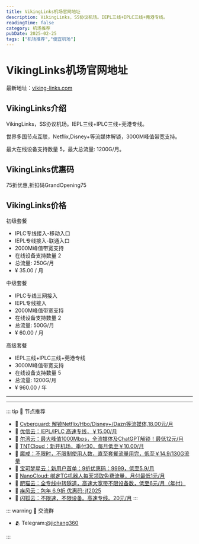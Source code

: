 ```yaml
---
title: VikingLinks机场官网地址
description: VikingLinks，SS协议机场。IEPL三线+IPLC三线+莞港专线。
readingTime: false
category: 机场推荐
pubDate: 2025-02-25
tags: ["机场推荐","便宜机场"]
---
```


# VikingLinks机场官网地址

最新地址：[viking-links.com](https://a.suola.link/youxinyun)

## VikingLinks介绍

VikingLinks，SS协议机场。IEPL三线+IPLC三线+莞港专线。

世界多国节点互联，Netflix,Disney+等流媒体解锁，3000M峰值带宽支持。

最大在线设备支持数量 5，最大总流量: 1200G/月。

## VikingLinks优惠码

75折优惠,折扣码GrandOpening75

## VikingLinks价格

初级套餐

* IPLC专线接入-移动入口
* IEPL专线接入-联通入口
* 2000M峰值带宽支持
* 在线设备支持数量 2
* 总流量: 250G/月
* ¥ 35.00 / 月

中级套餐

* IPLC专线三网接入
* IEPL专线接入
* 2000M峰值带宽支持
* 在线设备支持数量 2
* 总流量: 500G/月
* ¥ 60.00 / 月

高级套餐

* IEPL三线+IPLC三线+莞港专线
* 3000M峰值带宽支持
* 在线设备支持数量 5
* 总流量: 1200G/月
* ¥ 960.00 / 年


---------
---------

::: tip 🎉 节点推荐
- 🚀 [Cyberguard: 解锁Netflix/Hbo/Disney+/Dazn等流媒体,18.00元/月](https://www.cyberguard.best/#/register?code=XsreC0T5)<br>
- 🚀 [优信云：IEPL/IPLC 高速专线，￥15.00/月](https://www.优信云.com/#/register?code=JRtE5uIV)<br>
- 🚀 [尔湾云：最大峰值1000Mbps，全流媒体及ChatGPT解锁！最低12元/月](https://erwan6.net/auth/register?code=BoObCd)<br>
- 🚀 [TNTCloud：新开机场，季付30，每月低至￥10.00/月](https://haibing822.tntvipaff.cc/#/register?code=GtjJVgml)<br>
- 🚀 [魔戒：不限时，不限制使用人数，直至套餐流量用完，低至￥14.9/130G流量](https://mojie.app/#/register?code=sSdtPtLo)<br>
- 🚀 [宝可梦星云：新用户首单：9折优惠码：9999，低至5.9/月 ](https://love.521pokemon.com/register?code=56ERkkxp)<br>
- 🚀 [NanoCloud: 绑定TG机器人每天领取免费流量，月付最低1元/月](https://edu.uodoo.bid/auth/register?code=JMiOQDHf)<br>
- 🚀 [肥猫云：全专线中转隧道，高速大宽带不限设备数，低至6元/月（年付）](https://fchb1188.fcvipaff.cc/register?aff=X1vZd2wf)<br>
- 🚀 [疾风云：包年 6.9折 优惠码: jf2025](https://homes.tr25.cn?code=ReCm)<br>
- 🚀 [闪狐云：不限速，不限设备。高速专线。20元/月](https://inv02.ffaff.cc/register?aff=WQApz2pv)
:::

::: warning  💬 交流群

- 🫂 Telegram:[@jichang360](https://t.me/jichang360)

:::
